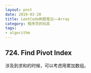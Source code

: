 ```yaml
---
layout: post
date: 2019-03-20
title: LeetCode刷题笔记——Array
category: 程序员的玩具
tags:
- algorithm
---
```


## 724. Find Pivot Index
涉及到求和的时候，可以考虑用累加数组。



<!-- more -->
